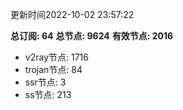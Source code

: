 更新时间2022-10-02 23:57:22

**总订阅: 64**
**总节点: 9624**
**有效节点: 2016**
- v2ray节点: 1716
- trojan节点: 84
- ssr节点: 3
- ss节点: 213
